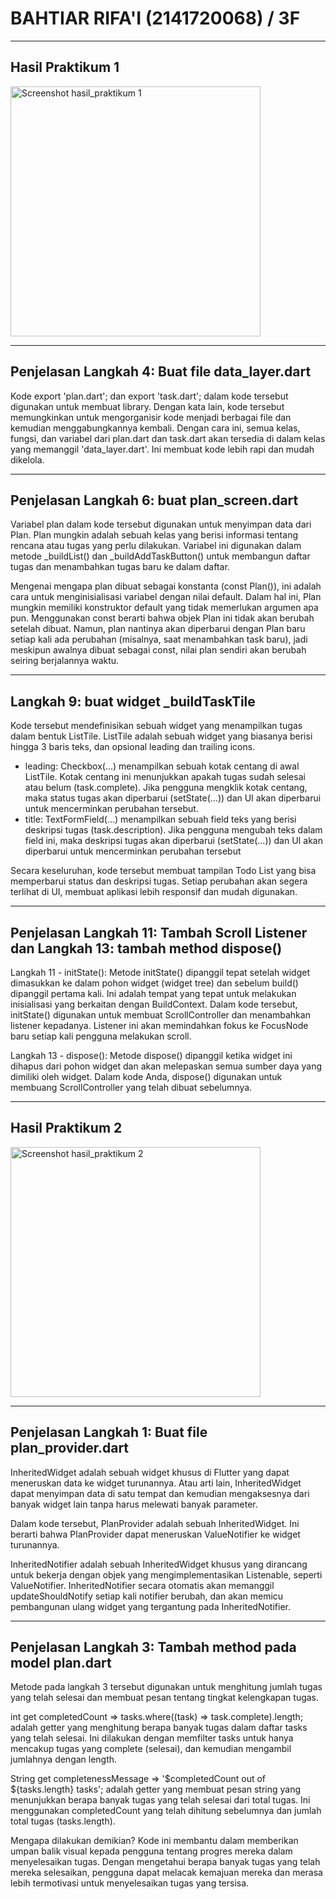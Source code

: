 # BAHTIAR RIFA'I (2141720068) / 3F

---

## Hasil Praktikum 1

<img src="docs/praktikum-1.gif" style="width: 400px" alt='Screenshot hasil_praktikum 1'>

---

## Penjelasan Langkah 4: Buat file data_layer.dart

Kode export 'plan.dart'; dan export 'task.dart'; dalam kode tersebut digunakan untuk membuat library. Dengan kata lain, kode tersebut memungkinkan untuk mengorganisir kode menjadi berbagai file dan kemudian menggabungkannya kembali. Dengan cara ini, semua kelas, fungsi, dan variabel dari plan.dart dan task.dart akan tersedia di dalam kelas yang memanggil 'data_layer.dart'. Ini membuat kode lebih rapi dan mudah dikelola.

---

## Penjelasan Langkah 6: buat plan_screen.dart

Variabel plan dalam kode tersebut digunakan untuk menyimpan data dari Plan. Plan mungkin adalah sebuah kelas yang berisi informasi tentang rencana atau tugas yang perlu dilakukan. Variabel ini digunakan dalam metode _buildList() dan _buildAddTaskButton() untuk membangun daftar tugas dan menambahkan tugas baru ke dalam daftar.

Mengenai mengapa plan dibuat sebagai konstanta (const Plan()), ini adalah cara untuk menginisialisasi variabel dengan nilai default. Dalam hal ini, Plan mungkin memiliki konstruktor default yang tidak memerlukan argumen apa pun. Menggunakan const berarti bahwa objek Plan ini tidak akan berubah setelah dibuat. Namun, plan nantinya akan diperbarui dengan Plan baru setiap kali ada perubahan (misalnya, saat menambahkan task baru), jadi meskipun awalnya dibuat sebagai const, nilai plan sendiri akan berubah seiring berjalannya waktu.

---

## Langkah 9: buat widget _buildTaskTile

Kode tersebut mendefinisikan sebuah widget yang menampilkan tugas dalam bentuk ListTile. ListTile adalah sebuah widget yang biasanya berisi hingga 3 baris teks, dan opsional leading dan trailing icons.

- leading: Checkbox(...) menampilkan sebuah kotak centang di awal ListTile. Kotak centang ini menunjukkan apakah tugas sudah selesai atau belum (task.complete). Jika pengguna mengklik kotak centang, maka status tugas akan diperbarui (setState(...)) dan UI akan diperbarui untuk mencerminkan perubahan tersebut.
- title: TextFormField(...) menampilkan sebuah field teks yang berisi deskripsi tugas (task.description). Jika pengguna mengubah teks dalam field ini, maka deskripsi tugas akan diperbarui (setState(...)) dan UI akan diperbarui untuk mencerminkan perubahan tersebut

Secara keseluruhan, kode tersebut membuat tampilan Todo List yang bisa memperbarui status dan deskripsi tugas. Setiap perubahan akan segera terlihat di UI, membuat aplikasi lebih responsif dan mudah digunakan.

---

## Penjelasan Langkah 11: Tambah Scroll Listener dan Langkah 13: tambah method dispose()

Langkah 11 - initState(): Metode initState() dipanggil tepat setelah widget dimasukkan ke dalam pohon widget (widget tree) dan sebelum build() dipanggil pertama kali. Ini adalah tempat yang tepat untuk melakukan inisialisasi yang berkaitan dengan BuildContext. Dalam kode tersebut, initState() digunakan untuk membuat ScrollController dan menambahkan listener kepadanya. Listener ini akan memindahkan fokus ke FocusNode baru setiap kali pengguna melakukan scroll.

Langkah 13 - dispose(): Metode dispose() dipanggil ketika widget ini dihapus dari pohon widget dan akan melepaskan semua sumber daya yang dimiliki oleh widget. Dalam kode Anda, dispose() digunakan untuk membuang ScrollController yang telah dibuat sebelumnya.

---

## Hasil Praktikum 2

<img src="docs/praktikum-2.gif" style="width: 400px" alt='Screenshot hasil_praktikum 2'>

---

## Penjelasan Langkah 1: Buat file plan_provider.dart

InheritedWidget adalah sebuah widget khusus di Flutter yang dapat meneruskan data ke widget turunannya. Atau arti lain, InheritedWidget dapat menyimpan data di satu tempat dan kemudian mengaksesnya dari banyak widget lain tanpa harus melewati banyak parameter.

Dalam kode tersebut, PlanProvider adalah sebuah InheritedWidget. Ini berarti bahwa PlanProvider dapat meneruskan ValueNotifier<Plan> ke widget turunannya.

InheritedNotifier adalah sebuah InheritedWidget khusus yang dirancang untuk bekerja dengan objek yang mengimplementasikan Listenable, seperti ValueNotifier. InheritedNotifier secara otomatis akan memanggil updateShouldNotify setiap kali notifier berubah, dan akan memicu pembangunan ulang widget yang tergantung pada InheritedNotifier.

---

## Penjelasan Langkah 3: Tambah method pada model plan.dart

Metode pada langkah 3 tersebut digunakan untuk menghitung jumlah tugas yang telah selesai dan membuat pesan tentang tingkat kelengkapan tugas.

int get completedCount => tasks.where((task) => task.complete).length; adalah getter yang menghitung berapa banyak tugas dalam daftar tasks yang telah selesai. Ini dilakukan dengan memfilter tasks untuk hanya mencakup tugas yang complete (selesai), dan kemudian mengambil jumlahnya dengan length.

String get completenessMessage => '$completedCount out of ${tasks.length} tasks'; adalah getter yang membuat pesan string yang menunjukkan berapa banyak tugas yang telah selesai dari total tugas. Ini menggunakan completedCount yang telah dihitung sebelumnya dan jumlah total tugas (tasks.length).

Mengapa dilakukan demikian? Kode ini membantu dalam memberikan umpan balik visual kepada pengguna tentang progres mereka dalam menyelesaikan tugas. Dengan mengetahui berapa banyak tugas yang telah mereka selesaikan, pengguna dapat melacak kemajuan mereka dan merasa lebih termotivasi untuk menyelesaikan tugas yang tersisa.

